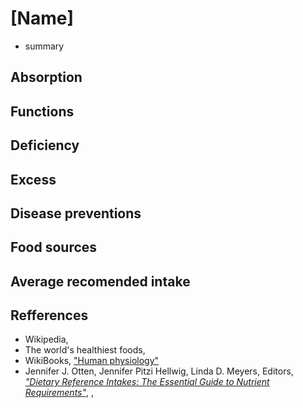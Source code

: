 # [Name]
- summary

## Absorption

## Functions

## Deficiency

## Excess

## Disease preventions

## Food sources

## Average recomended intake

## Refferences
- Wikipedia, []()
- The world's healthiest foods, []()
- WikiBooks, ["Human physiology"](https://en.wikibooks.org/wiki/Human_Physiology/Nutrition)
- Jennifer J. Otten, Jennifer Pitzi Hellwig, Linda D. Meyers, Editors, [_"Dietary Reference Intakes: The Essential Guide to Nutrient Requirements"_](https://www.amazon.com/Dietary-Reference-Intakes-Essential-Requirements/dp/0309157420), , 